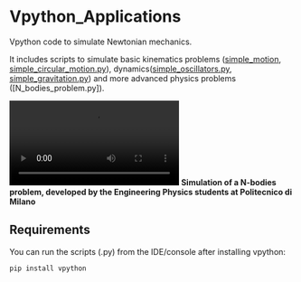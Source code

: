 # Vpython_Applications
Vpython code to simulate Newtonian mechanics. 

It includes scripts to simulate basic kinematics problems ([simple_motion], [simple_circular_motion.py]), dynamics([simple_oscillators.py], [simple_gravitation.py]) and more advanced physics problems ([N_bodies_problem.py]).

![raw](https://github.com/andreabassi78/Vpython_Applications/raw/master/demo_video/N_bodies_problem.mp4)
**Simulation  of a N-bodies problem, developed by the Engineering Physics students at Politecnico di Milano**





## Requirements
You can run the scripts (.py) from the IDE/console after installing vpython:

    pip install vpython


[simple_motion]: https://github.com/andreabassi78/Vpython_Applications/blob/master/simple_motion.py
[simple_circular_motion.py]: https://github.com/andreabassi78/Vpython_Applications/blob/master/simple_circular_motion.py
[simple_oscillators.py]: https://github.com/andreabassi78/Vpython_Applications/blob/master/simple_oscillator.py
[simple_gravitation.py]: https://github.com/andreabassi78/Vpython_Applications/blob/master/simple_gravitation.py
[N_body_problem.py]: https://github.com/andreabassi78/Vpython_Applications/blob/master/N_bodies_problem.py